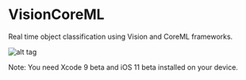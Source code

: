 # VisionCoreML

Real time object classification using Vision and CoreML frameworks.

![alt tag](http://i.imgur.com/GHOrAB9.jpg)

Note: You need Xcode 9 beta and iOS 11 beta installed on your device.
